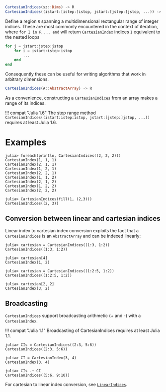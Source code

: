 ```julia
CartesianIndices(sz::Dims) -> R
CartesianIndices((istart:[istep:]istop, jstart:[jstep:]jstop, ...)) -> R
```

Define a region `R` spanning a multidimensional rectangular range of integer indices. These are most commonly encountered in the context of iteration, where `for I in R ... end` will return [`CartesianIndex`](@ref) indices `I` equivalent to the nested loops

```julia
for j = jstart:jstep:jstop
    for i = istart:istep:istop
        ...
    end
end
```

Consequently these can be useful for writing algorithms that work in arbitrary dimensions.

```julia
CartesianIndices(A::AbstractArray) -> R
```

As a convenience, constructing a `CartesianIndices` from an array makes a range of its indices.

!!! compat "Julia 1.6"
    The step range method `CartesianIndices((istart:istep:istop, jstart:[jstep:]jstop, ...))` requires at least Julia 1.6.


# Examples

```jldoctest
julia> foreach(println, CartesianIndices((2, 2, 2)))
CartesianIndex(1, 1, 1)
CartesianIndex(2, 1, 1)
CartesianIndex(1, 2, 1)
CartesianIndex(2, 2, 1)
CartesianIndex(1, 1, 2)
CartesianIndex(2, 1, 2)
CartesianIndex(1, 2, 2)
CartesianIndex(2, 2, 2)

julia> CartesianIndices(fill(1, (2,3)))
CartesianIndices((2, 3))
```

## Conversion between linear and cartesian indices

Linear index to cartesian index conversion exploits the fact that a `CartesianIndices` is an `AbstractArray` and can be indexed linearly:

```jldoctest
julia> cartesian = CartesianIndices((1:3, 1:2))
CartesianIndices((1:3, 1:2))

julia> cartesian[4]
CartesianIndex(1, 2)

julia> cartesian = CartesianIndices((1:2:5, 1:2))
CartesianIndices((1:2:5, 1:2))

julia> cartesian[2, 2]
CartesianIndex(3, 2)
```

## Broadcasting

`CartesianIndices` support broadcasting arithmetic (+ and -) with a `CartesianIndex`.

!!! compat "Julia 1.1"
    Broadcasting of CartesianIndices requires at least Julia 1.1.


```jldoctest
julia> CIs = CartesianIndices((2:3, 5:6))
CartesianIndices((2:3, 5:6))

julia> CI = CartesianIndex(3, 4)
CartesianIndex(3, 4)

julia> CIs .+ CI
CartesianIndices((5:6, 9:10))
```

For cartesian to linear index conversion, see [`LinearIndices`](@ref).
